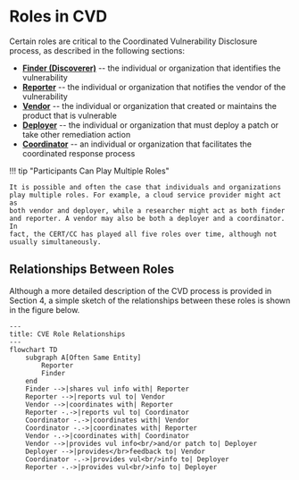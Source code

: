 # Roles in CVD

Certain roles are critical to the Coordinated Vulnerability Disclosure
process, as described in the following sections:

<div class="grid cards" markdown>

- [**Finder (Discoverer)**](finder.md) -- the individual or organization that identifies the vulnerability
- [**Reporter**](reporter.md) -- the individual or organization that notifies the vendor of the vulnerability
- [**Vendor**](vendor.md) -- the individual or organization that created or maintains the product that is vulnerable
- [**Deployer**](deployer.md) -- the individual or organization that must deploy a patch or take other remediation action
- [**Coordinator**](coordinator.md) -- an individual or organization that facilitates the coordinated response process

</div>

!!! tip "Participants Can Play Multiple Roles"

    It is possible and often the case that individuals and organizations
    play multiple roles. For example, a cloud service provider might act as
    both vendor and deployer, while a researcher might act as both finder
    and reporter. A vendor may also be both a deployer and a coordinator. In
    fact, the CERT/CC has played all five roles over time, although not
    usually simultaneously.

## Relationships Between Roles

Although a more detailed description of the CVD process is provided in Section 4, a simple sketch of the relationships
between these roles is shown in the figure below.

```mermaid
---
title: CVE Role Relationships
---
flowchart TD
    subgraph A[Often Same Entity]
        Reporter
        Finder
    end
    Finder -->|shares vul info with| Reporter
    Reporter -->|reports vul to| Vendor
    Vendor -->|coordinates with| Reporter
    Reporter -.->|reports vul to| Coordinator
    Coordinator -.->|coordinates with| Vendor
    Coordinator -.->|coordinates with| Reporter
    Vendor -.->|coordinates with| Coordinator
    Vendor -->|provides vul info<br/>and/or patch to| Deployer
    Deployer -->|provides</br>feedback to| Vendor
    Coordinator -.->|provides vul<br/>info to| Deployer
    Reporter -.->|provides vul<br/>info to| Deployer
    
```
